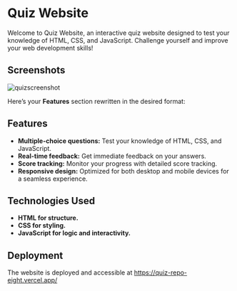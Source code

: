 # Quiz Website

Welcome to Quiz Website, an interactive quiz website designed to test your knowledge of HTML, CSS, and JavaScript. Challenge yourself and improve your web development skills!

## Screenshots

![quizscreenshot](https://github.com/user-attachments/assets/4cecbf18-4b80-443b-9ad2-a35cd217468c)




Here’s your **Features** section rewritten in the desired format:

## Features

- **Multiple-choice questions:** Test your knowledge of HTML, CSS, and JavaScript.
- **Real-time feedback:** Get immediate feedback on your answers.
- **Score tracking:** Monitor your progress with detailed score tracking.
- **Responsive design:** Optimized for both desktop and mobile devices for a seamless experience. 

## Technologies Used

- **HTML for structure.**
- **CSS for styling.**
- **JavaScript for logic and interactivity.**

## Deployment

The website is deployed and accessible at https://quiz-repo-eight.vercel.app/

